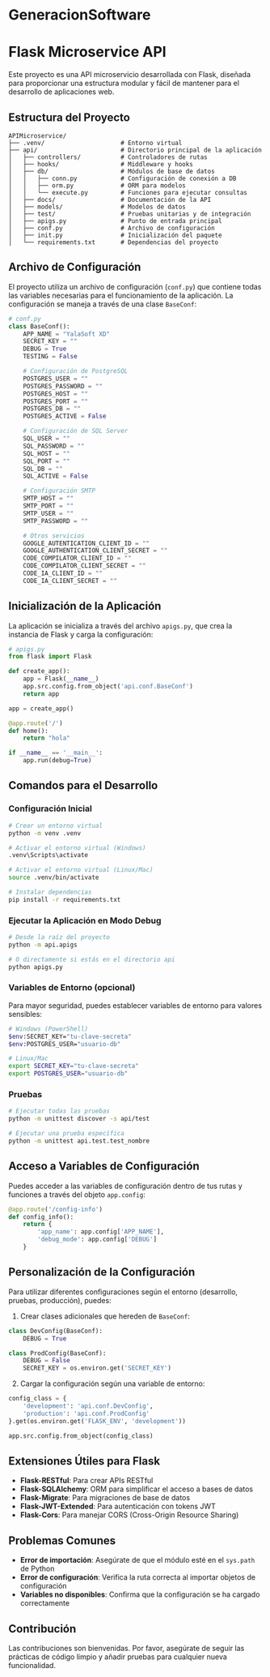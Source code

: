 ﻿# GeneracionSoftware
# Flask Microservice API

Este proyecto es una API microservicio desarrollada con Flask, diseñada para proporcionar una estructura modular y fácil de mantener para el desarrollo de aplicaciones web.

## Estructura del Proyecto

```
APIMicroservice/
├── .venv/                     # Entorno virtual
├── api/                       # Directorio principal de la aplicación
│   ├── controllers/           # Controladores de rutas
│   ├── hooks/                 # Middleware y hooks
│   ├── db/                    # Módulos de base de datos
│   │   ├── conn.py            # Configuración de conexión a DB
│   │   ├── orm.py             # ORM para modelos
│   │   └── execute.py         # Funciones para ejecutar consultas
│   ├── docs/                  # Documentación de la API
│   ├── models/                # Modelos de datos
│   ├── test/                  # Pruebas unitarias y de integración
│   ├── apigs.py               # Punto de entrada principal
│   ├── conf.py                # Archivo de configuración
│   ├── init.py                # Inicialización del paquete
│   └── requirements.txt       # Dependencias del proyecto
```

## Archivo de Configuración

El proyecto utiliza un archivo de configuración (`conf.py`) que contiene todas las variables necesarias para el funcionamiento de la aplicación. La configuración se maneja a través de una clase `BaseConf`:

```python
# conf.py
class BaseConf():
    APP_NAME = "YalaSoft XD"
    SECRET_KEY = ""
    DEBUG = True
    TESTING = False

    # Configuración de PostgreSQL
    POSTGRES_USER = ""
    POSTGRES_PASSWORD = ""
    POSTGRES_HOST = ""
    POSTGRES_PORT = ""
    POSTGRES_DB = ""
    POSTGRES_ACTIVE = False

    # Configuración de SQL Server
    SQL_USER = ""
    SQL_PASSWORD = ""
    SQL_HOST = ""
    SQL_PORT = ""
    SQL_DB = ""
    SQL_ACTIVE = False

    # Configuración SMTP
    SMTP_HOST = ""
    SMTP_PORT = ""
    SMTP_USER = ""
    SMTP_PASSWORD = ""

    # Otros servicios
    GOOGLE_AUTENTICATION_CLIENT_ID = ""
    GOOGLE_AUTHENTICATION_CLIENT_SECRET = ""
    CODE_COMPILATOR_CLIENT_ID = ""
    CODE_COMPILATOR_CLIENT_SECRET = ""
    CODE_IA_CLIENT_ID = ""
    CODE_IA_CLIENT_SECRET = ""
```

## Inicialización de la Aplicación

La aplicación se inicializa a través del archivo `apigs.py`, que crea la instancia de Flask y carga la configuración:

```python
# apigs.py
from flask import Flask

def create_app():
    app = Flask(__name__)
    app.src.config.from_object('api.conf.BaseConf')
    return app

app = create_app()

@app.route('/')
def home():
    return "hola"

if __name__ == '__main__':
    app.run(debug=True)
```

## Comandos para el Desarrollo

### Configuración Inicial

```bash
# Crear un entorno virtual
python -m venv .venv

# Activar el entorno virtual (Windows)
.venv\Scripts\activate

# Activar el entorno virtual (Linux/Mac)
source .venv/bin/activate

# Instalar dependencias
pip install -r requirements.txt
```

### Ejecutar la Aplicación en Modo Debug

```bash
# Desde la raíz del proyecto
python -m api.apigs

# O directamente si estás en el directorio api
python apigs.py
```

### Variables de Entorno (opcional)

Para mayor seguridad, puedes establecer variables de entorno para valores sensibles:

```bash
# Windows (PowerShell)
$env:SECRET_KEY="tu-clave-secreta"
$env:POSTGRES_USER="usuario-db"

# Linux/Mac
export SECRET_KEY="tu-clave-secreta"
export POSTGRES_USER="usuario-db"
```

### Pruebas

```bash
# Ejecutar todas las pruebas
python -m unittest discover -s api/test

# Ejecutar una prueba específica
python -m unittest api.test.test_nombre
```

## Acceso a Variables de Configuración

Puedes acceder a las variables de configuración dentro de tus rutas y funciones a través del objeto `app.config`:

```python
@app.route('/config-info')
def config_info():
    return {
        'app_name': app.config['APP_NAME'],
        'debug_mode': app.config['DEBUG']
    }
```

## Personalización de la Configuración

Para utilizar diferentes configuraciones según el entorno (desarrollo, pruebas, producción), puedes:

1. Crear clases adicionales que hereden de `BaseConf`:
```python
class DevConfig(BaseConf):
    DEBUG = True

class ProdConfig(BaseConf):
    DEBUG = False
    SECRET_KEY = os.environ.get('SECRET_KEY')
```

2. Cargar la configuración según una variable de entorno:
```python
config_class = {
    'development': 'api.conf.DevConfig',
    'production': 'api.conf.ProdConfig'
}.get(os.environ.get('FLASK_ENV', 'development'))

app.src.config.from_object(config_class)
```

## Extensiones Útiles para Flask

- **Flask-RESTful**: Para crear APIs RESTful
- **Flask-SQLAlchemy**: ORM para simplificar el acceso a bases de datos
- **Flask-Migrate**: Para migraciones de base de datos
- **Flask-JWT-Extended**: Para autenticación con tokens JWT
- **Flask-Cors**: Para manejar CORS (Cross-Origin Resource Sharing)

## Problemas Comunes

- **Error de importación**: Asegúrate de que el módulo esté en el `sys.path` de Python
- **Error de configuración**: Verifica la ruta correcta al importar objetos de configuración
- **Variables no disponibles**: Confirma que la configuración se ha cargado correctamente

## Contribución

Las contribuciones son bienvenidas. Por favor, asegúrate de seguir las prácticas de código limpio y añadir pruebas para cualquier nueva funcionalidad.
